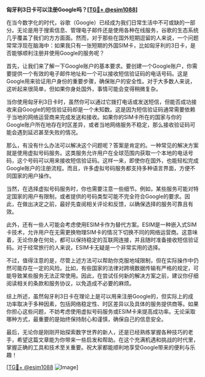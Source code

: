 **匈牙利3日卡可以注册Google吗？[[TG💪+ @esim1088](https://t.me/s/esim1088)]**

在当今数字化的时代，谷歌（Google）已经成为我们日常生活中不可或缺的一部分。无论是用于搜索信息、管理电子邮件还是使用各种在线服务，谷歌的生态系统几乎覆盖了我们的方方面面。然而，对于那些在国外短期逗留的人来说，一个问题常常浮现在脑海中：如果我只有一张短期的外国SIM卡，比如匈牙利的3日卡，是否能够顺利注册并使用Google的服务呢？

首先，让我们来了解一下Google账户的基本要求。要创建一个Google账户，你需要提供一个有效的电子邮件地址和一个可以接收短信验证码的电话号码。这是Google用来验证用户身份的重要步骤，确保账户的安全性。对于大多数人来说，这听起来很简单，但如果你身处国外，事情可能会变得稍微复杂。

当你使用匈牙利3日卡时，虽然你可以通过它拨打电话或发送短信，但能否成功接收来自Google的短信验证码却是一个未知数。这是因为短信验证码通常需要依赖于当地的网络运营商来完成发送和接收。如果你的SIM卡所在的国家与你的Google账户所在地存在时区差异，或者当地网络服务不稳定，那么接收验证码可能会遇到延迟甚至失败的情况。

那么，有没有什么办法可以解决这个问题呢？答案是肯定的。一种常见的解决方案就是使用虚拟号码服务。这类服务允许用户在全球范围内获取一个本地的电话号码，这个号码可以用来接收短信验证码。这样一来，即使你在国外，也能轻松完成Google账户的注册流程。而且，许多虚拟号码服务都支持多种语言界面，方便不同国家的用户操作。

当然，在选择虚拟号码服务时，你也需要注意一些细节。例如，某些服务可能对特定国家的用户有限制，或者提供的号码类型可能不完全符合Google的要求。因此，在做出决定之前，最好先查阅相关评论和反馈，以确保选择的服务可靠且有效。

此外，还有一些人可能会考虑使用ESIM卡作为替代方案。ESIM是一种嵌入式SIM卡技术，允许用户在无需更换物理SIM卡的情况下切换不同的网络运营商。这意味着，无论你身在何处，都可以保持稳定的互联网连接，并且随时准备接收短信验证码。对于经常旅行的人来说，ESIM卡无疑是一个非常实用的选择。

不过，值得注意的是，尽管上述方法可以帮助你克服地域限制，但在实际操作中仍然可能存在一定的风险。比如，有些国家的法律对跨境数据传输有严格的规定，可能导致某些服务无法正常使用。因此，在尝试任何新的解决方案之前，建议你仔细阅读相关的条款和服务协议，以免造成不必要的麻烦。

综上所述，虽然匈牙利3日卡在理论上是可以用来注册Google的，但实际上的成功率取决于多种因素，包括网络稳定性、时区差异以及具体的服务提供商等。如果你担心这些问题，不妨考虑使用虚拟号码服务或ESIM卡来提高成功率。无论采取哪种方式，最重要的是始终保持耐心和谨慎，确保自己的信息安全。

最后，无论你是刚刚开始探索数字世界的新人，还是已经熟练掌握各种技巧的老手，希望这篇文章能为你带来一些启发和帮助。在这个充满机遇和挑战的时代里，掌握正确的工具和技术至关重要。祝大家都能顺利地享受Google带来的便利与乐趣！

[[TG💪+ @esim1088](https://t.me/s/esim1088) ![Image](https://i.postimg.cc/4NQfJmqS/Snipaste-2025-05-13-00-14-12.png)]